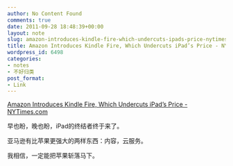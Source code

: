 ```yaml
---
author: No Content Found
comments: true
date: 2011-09-28 18:48:39+00:00
layout: note
slug: amazon-introduces-kindle-fire-which-undercuts-ipads-price-nytimes-com
title: Amazon Introduces Kindle Fire, Which Undercuts iPad’s Price - NYTimes.com
wordpress_id: 6498
categories:
- notes
- 不好归类
post_format:
- Link
---
```


[Amazon Introduces Kindle Fire, Which Undercuts iPad’s Price - NYTimes.com](http://www.nytimes.com/2011/09/29/technology/amazon-unveils-tablet-that-undercuts-ipads-price.html?_r=1&nl=technology&emc=techupdateema1)

早也盼，晚也盼，iPad的终结者终于来了。





亚马逊有比苹果更强大的两样东西：内容，云服务。





我相信，一定能把苹果斩落马下。
